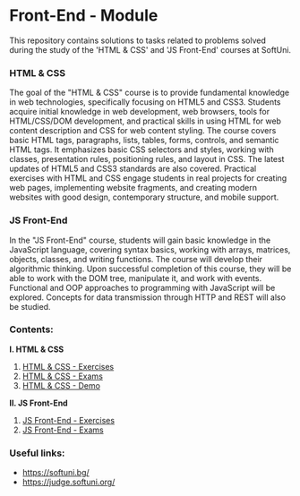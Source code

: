 # Front-End - Module
This repository contains solutions to tasks related to problems solved during the study of the 'HTML & CSS' and 'JS Front-End' courses at SoftUni.

### HTML & CSS
The goal of the "HTML & CSS" course is to provide fundamental knowledge in web technologies, specifically focusing on HTML5 and CSS3. Students acquire initial knowledge in web development, web browsers, tools for HTML/CSS/DOM development, and practical skills in using HTML for web content description and CSS for web content styling. The course covers basic HTML tags, paragraphs, lists, tables, forms, controls, and semantic HTML tags. It emphasizes basic CSS selectors and styles, working with classes, presentation rules, positioning rules, and layout in CSS. The latest updates of HTML5 and CSS3 standards are also covered. Practical exercises with HTML and CSS engage students in real projects for creating web pages, implementing website fragments, and creating modern websites with good design, contemporary structure, and mobile support.

### JS Front-End
In the "JS Front-End" course, students will gain basic knowledge in the JavaScript language, covering syntax basics, working with arrays, matrices, objects, classes, and writing functions. The course will develop their algorithmic thinking. Upon successful completion of this course, they will be able to work with the DOM tree, manipulate it, and work with events. Functional and OOP approaches to programming with JavaScript will be explored. Concepts for data transmission through HTTP and REST will also be studied.



### Contents:
**I. HTML & CSS**
  1. [HTML & CSS - Exercises](https://github.com/yavor-gornalov/softuni_front_end_module/tree/main/HTML_and_CSS)
  2. [HTML & CSS - Exams](https://github.com/yavor-gornalov/softuni_front_end_module/tree/main/HTML_and_CSS_Exams)
  3. [HTML & CSS - Demo](https://github.com/yavor-gornalov/softuni_front_end_module/tree/main/HTML_and_CSS/00_Demo-Web-Pages/01_Flex-Navigation-And-Banner)

**II. JS Front-End**
  1. [JS Front-End - Exercises](https://github.com/yavor-gornalov/softuni_front_end_module/tree/main/JS_Front_End)
  2. [JS Front-End - Exams](https://github.com/yavor-gornalov/softuni_front_end_module/tree/main/JS_Front_End_Exams)

### Useful links: 
  - https://softuni.bg/
  - https://judge.softuni.org/
